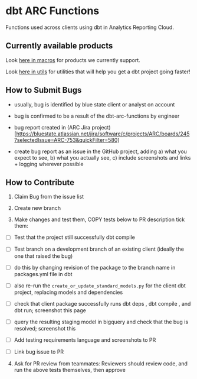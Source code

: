 # dbt ARC Functions

Functions used across clients using dbt in Analytics Reporting Cloud.

## Currently available products

Look [here in macros](https://github.com/bsd/dbt-arc-functions/tree/main/macros) for products we currently support.

Look [here in utils](https://github.com/bsd/dbt-arc-functions/tree/main/utils) for utilities that will help you get a dbt project going faster!

## How to Submit Bugs

* usually, bug is identified by blue state client or analyst on account

* bug is confirmed to be a result of the dbt-arc-functions by engineer

* bug report created in (ARC Jira project)[https://bluestate.atlassian.net/jira/software/c/projects/ARC/boards/245?selectedIssue=ARC-753&quickFilter=580]

* create bug report as an issue in the GitHub project, adding a) what you expect to see, b) what you actually see, c) include screenshots and links + logging wherever possible


## How to Contribute

1. Claim Bug from the issue list

2. Create new branch

3. Make changes and test them, COPY tests below to PR description tick them:

- [ ] Test that the project still successfully dbt compile 

- [ ] Test branch on a development branch of an existing client (ideally the one that raised the bug)

- [ ] do this by changing revision of the package to the branch name in packages.yml file in dbt

- [ ] also re-run the `create_or_update_standard_models.py` for the client dbt project, replacing models and dependencies

- [ ] check that client package successfully runs dbt deps , dbt compile , and dbt run; screenshot this page

- [ ] query the resulting staging model in bigquery and check that the bug is resolved; screenshot this

- [ ] Add testing requirements language and screenshots to PR

- [ ] Link bug issue to PR

4. Ask for PR review from teammates: Reviewers should review code, and run the above tests themselves, then approve
